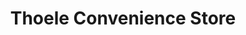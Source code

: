 ---
title: "Thoele Convenience Store"
url: /saint-peters/thoele-convenience-store/
shop: convenience
---